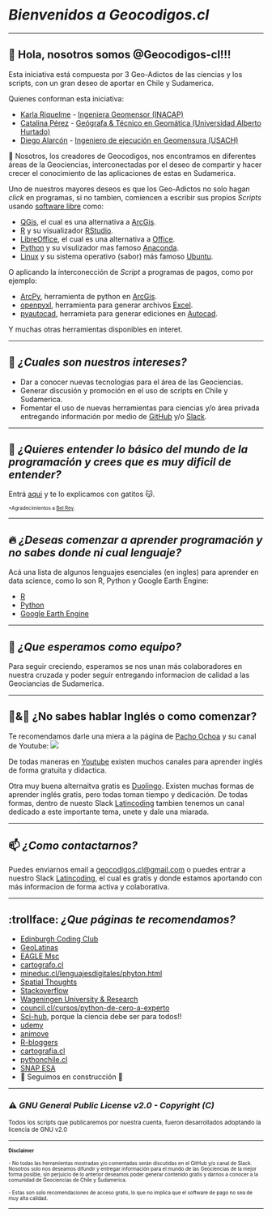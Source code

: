 # *Bienvenidos a Geocodigos.cl*

---

## 👋 Hola, nosotros somos @Geocodigos-cl!!! 
Esta iniciativa está compuesta por 3 Geo-Adictos de las ciencias y los scripts, con un gran deseo de aportar en Chile y Sudamerica.

Quienes conforman esta iniciativa:
 - [Karla Riquelme](https://www.linkedin.com/in/karlariquelmecarrillo/) - [Ingeniera Geomensor (INACAP)](https://portales.inacap.cl/carreras/Area-Construccion/Ingenieria-en-Geomensura/index)
 - [Catalina Pérez](https://www.linkedin.com/in/catalina-perez-n/) - [Geógrafa & Técnico en Geomática (Universidad Alberto Hurtado)](https://www.uahurtado.cl/carreras/geografia/)
 - [Diego Alarcón](https://www.linkedin.com/in/diegoalarc%C3%B3nd%C3%ADaz/) - [Ingeniero de ejecución en Geomensura (USACH)](https://www.admision.usach.cl/Ingenier%C3%ADa-Ejecuci%C3%B3n-Geomensura)

🌱 Nosotros, los creadores de Geocodigos, nos encontramos en diferentes áreas de la Geociencias, interconectadas por el deseo de compartir y hacer crecer el conocimiento de las aplicaciones de estas en Sudamerica.

Uno de nuestros mayores deseos es que los Geo-Adictos no solo hagan *click* en programas, si no tambien, comiencen a escribir sus propios *Scripts* usando [software libre](https://es.wikipedia.org/wiki/Software_libre) como:
- [QGis](https://qgis.org/de/site/), el cual es una alternativa a [ArcGis](https://www.arcgis.com/index.html).
- [R](https://www.r-project.org/) y su visualizador [RStudio](https://www.rstudio.com/).
- [LibreOffice](https://es.libreoffice.org/), el cual es una alternativa a [Office](https://www.office.com/).
- [Python](https://www.python.org/) y su visulizador mas famoso [Anaconda](https://www.anaconda.com/).
- [Linux](https://es.wikipedia.org/wiki/GNU/Linux) y su sistema operativo (sabor) más famoso [Ubuntu](https://ubuntu.com/).

O aplicando la interconección de *Script* a programas de pagos, como por ejemplo:
- [ArcPy](https://pro.arcgis.com/es/pro-app/latest/arcpy/get-started/what-is-arcpy-.htm), herramienta de python en [ArcGis](https://www.arcgis.com/index.html).
- [openpyxl](https://realpython.com/openpyxl-excel-spreadsheets-python/), herramienta para generar archivos [Excel](https://www.microsoft.com/es-es/microsoft-365/excel).
- [pyautocad](https://www.supplychaindataanalytics.com/es/python-para-autocad/), herramieta para generar ediciones en [Autocad](https://latinoamerica.autodesk.com/products/autocad/overview?term=1-YEAR).

Y muchas otras herramientas disponibles en interet.
 
---

## 👀 *¿Cuales son nuestros intereses?*
- Dar a conocer nuevas tecnologias para el área de las Geociencias.
- Generar discusión y promoción en el uso de scripts en Chile y Sudamerica.
- Fomentar el uso de nuevas herramientas para ciencias y/o área privada entregando información por medio de [GitHub](https://github.com/) y/o [Slack](https://slack.com/intl/es-la/).

---

## :raising_hand: *¿Quieres entender lo básico del mundo de la programación y crees que es muy dificil de entender?*
Entrá [aqui](https://teloexplicocongatitos.com/) y te lo explicamos con gatitos :kissing_cat:.

<sub><sup>*Agradecimientos a [Bel Rey](https://teloexplicocongatitos.com/about).<sub><sup>

---

## :fire: *¿Deseas comenzar a aprender programación y no sabes donde ni cual lenguaje?*
Acá una lista de algunos lenguajes esenciales (en ingles) para aprender en data science, como lo son R, Python y Google Earth Engine:
- [R](https://ourcodingclub.github.io/tutorials/intro-to-r/)
- [Python](https://courses.spatialthoughts.com/python-foundation.html#what-next)
- [Google Earth Engine](https://courses.spatialthoughts.com/end-to-end-gee.html)

---

## 💞️ *¿Que esperamos como equipo?*
Para seguir creciendo, esperamos se nos unan más colaboradores en nuestra cruzada y poder seguir entregando informacion de calidad a las Geociancias de Sudamerica.

---

## :hear_no_evil:&:speak_no_evil: ¿No sabes hablar Inglés o como comenzar?
Te recomendamos darle una miera a la página de [Pacho Ochoa](https://www.pacho8a.com/) y su canal de Youtube:
[![](http://img.youtube.com/vi/Cq_9hh42PgE/0.jpg)](http://www.youtube.com/watch?v=Cq_9hh42PgE "Lección 1 - Pronombres personales y verbo to be presente afirmativo")

De todas maneras en [Youtube](https://www.youtube.com/) existen muchos canales para aprender inglés de forma gratuita y didactica.

Otra muy buena alternaitva gratis es [Duolingo](https://es.duolingo.com/).
Existen muchas formas de aprender inglés gratis, pero todas toman tiempo y dedicación. De todas formas, dentro de nuesto Slack [Latincoding](https://join.slack.com/t/latincoding/shared_invite/zt-nnhgkb43-1ccg6DgMnyJU28zMHs~CJw) tambien tenemos un canal dedicado a este importante tema, unete y dale una miarada.

---

## 📫 *¿Como contactarnos?*
Puedes enviarnos email a geocodigos.cl@gmail.com o puedes entrar a nuestro Slack [Latincoding](https://join.slack.com/t/latincoding/shared_invite/zt-nnhgkb43-1ccg6DgMnyJU28zMHs~CJw), el cual es gratis y donde estamos aportando con más informacion de forma activa y colaborativa.

---

## :trollface: *¿Que páginas te recomendamos?*
- [Edinburgh Coding Club](https://ourcodingclub.github.io/)
- [GeoLatinas](https://geolatinas.weebly.com/)
- [EAGLE Msc](http://eagle-science.org/)
- [cartografo.cl](https://cartografo.cl/)
- [mineduc.cl/lenguajesdigitales/phyton.html](https://sitios.mineduc.cl/lenguajesdigitales/phyton.html)
- [Spatial Thoughts](https://spatialthoughts.com/)
- [Stackoverflow](https://stackoverflow.com/)
- [Wageningen University & Research](https://geoscripting-wur.github.io/)
- [council.cl/cursos/python-de-cero-a-experto](https://council.cl/cursos/python-de-cero-a-experto/)
- [Sci-hub](https://sci-hub.se/), porque la ciencia debe ser para todos!!
- [udemy](https://www.udemy.com/)
- [animove](https://animove.org/)
- [R-bloggers](https://www.r-bloggers.com/)
- [cartografia.cl](http://sitio.cartografia.cl/)
- [pythonchile.cl](https://pythonchile.cl/)
- [SNAP ESA](https://step.esa.int/main/download/snap-download/)
- :construction: Seguimos en construcción :construction:

---

### :warning: *GNU General Public License v2.0 - Copyright (C)*
<sup>Todos los scripts que publicaremos por nuestra cuenta, fueron desarrollados adoptando la licencia de GNU v2.0<sup>
 
<!---
Geocodigos-cl/Geocodigos-cl is a ✨ special ✨ repository because its `README.md` (this file) appears on your GitHub profile.
You can click the Preview link to take a look at your changes.
Pagina para simbolos de markdown: https://gist.github.com/rxaviers/7360908
--->
---

<sub><sup>__Disclaimer__<sub><sup>
 
 <sub><sup> - No todas las herramientas mostradas y/o comentadas serán discutidas en el GitHub y/o canal de Slack. Nosotros solo nos deseamos difundir y entregar información para el mundo de las Geociencias de la mejor forma posible, sin perjuicio de lo anterior deseamos poder generar contenido gratis y darnos a conocer a la comunidad de Geociencias de Chile y Sudamerica.<sub><sup>
 
<sub><sup> - Estas son solo recomendaciones de acceso gratis, lo que no implica que el software de pago no sea de muy alta calidad.<sub><sup>

---
